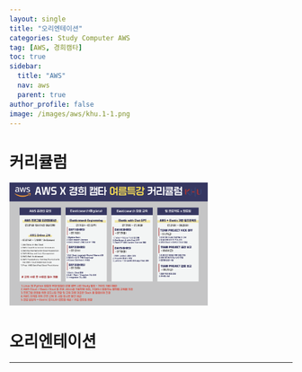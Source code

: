 ```yaml
---
layout: single
title: "오리엔테이션"
categories: Study Computer AWS
tag: [AWS, 경희캠타]
toc: true
sidebar:
  title: "AWS"
  nav: aws
  parent: true
author_profile: false
image: /images/aws/khu.1-1.png
---
```


# 커리큘럼
<p><img src="/images/aws/khu.1-1.png" class="gallery-img" width="70%" height="70%"/></p>

# 오리엔테이션

---